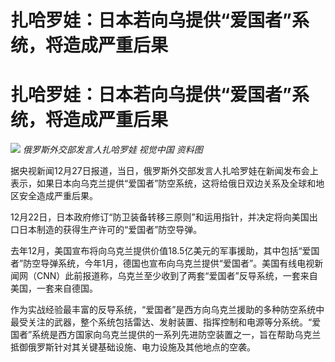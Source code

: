 # 扎哈罗娃：日本若向乌提供“爱国者”系统，将造成严重后果

# 扎哈罗娃：日本若向乌提供“爱国者”系统，将造成严重后果

![](https://inews.gtimg.com/om_bt/OSGWll8fGyucmvCAmfeEIQawjRFMcK7IhqjDLRjOCDufAAA/1000)
_俄罗斯外交部发言人扎哈罗娃 视觉中国 资料图_

据央视新闻12月27日报道，当日，俄罗斯外交部发言人扎哈罗娃在新闻发布会上表示，如果日本向乌克兰提供“爱国者”防空系统，这将给俄日双边关系及全球和地区安全造成严重后果。

12月22日，日本政府修订“防卫装备转移三原则”和运用指针，并决定将向美国出口日本制造的获得生产许可的“爱国者”防空导弹。

去年12月，美国宣布将向乌克兰提供价值18.5亿美元的军事援助，其中包括“爱国者”防空导弹系统，今年1月，德国也宣布向乌克兰提供“爱国者”。美国有线电视新闻网（CNN）此前报道称，乌克兰至少收到了两套“爱国者”反导系统，一套来自美国，一套来自德国。

作为实战经验最丰富的反导系统，“爱国者”是西方向乌克兰援助的多种防空系统中最受关注的武器，整个系统包括雷达、发射装置、指挥控制和电源等分系统。“爱国者”系统是西方国家向乌克兰提供的一系列先进防空装置之一，旨在帮助乌克兰抵御俄罗斯针对其关键基础设施、电力设施及其他地点的空袭。

